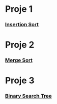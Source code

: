 # Proje 1

### [ Insertion Sort](https://github.com/coderkc/kodluyoruzOdevler/tree/main/VeriYapilari%26Algoritmalar/insertion-sort)

# Proje 2

### [ Merge Sort](https://github.com/coderkc/kodluyoruzOdevler/tree/main/VeriYapilari%26Algoritmalar/merge-sort)

# Proje 3

### [ Binary Search Tree](https://github.com/coderkc/kodluyoruzOdevler/tree/main/VeriYapilari%26Algoritmalar/binary-tree)

